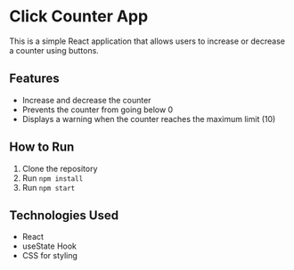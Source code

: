 # Click Counter App

This is a simple React application that allows users to increase or decrease a counter using buttons.

## Features

- Increase and decrease the counter
- Prevents the counter from going below 0
- Displays a warning when the counter reaches the maximum limit (10)

## How to Run

1. Clone the repository
2. Run `npm install`
3. Run `npm start`

## Technologies Used

- React
- useState Hook
- CSS for styling

